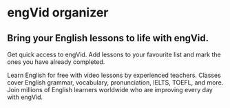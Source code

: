 # engVid organizer

## Bring your English lessons to life with engVid.

Get quick access to engVid. Add lessons to your favourite list and mark the ones you have already completed.

Learn English for free with video lessons by experienced teachers. Classes cover English grammar, vocabulary, pronunciation, IELTS, TOEFL, and more. Join millions of English learners worldwide who are improving every day with engVid.